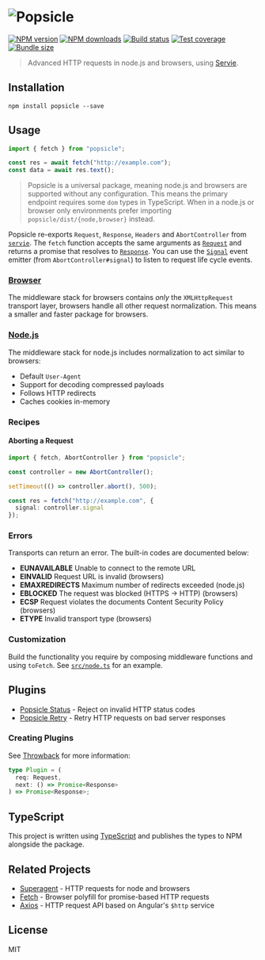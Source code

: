 # ![Popsicle](https://cdn.rawgit.com/serviejs/popsicle/master/logo.svg)

[![NPM version](https://img.shields.io/npm/v/popsicle.svg?style=flat)](https://npmjs.org/package/popsicle)
[![NPM downloads](https://img.shields.io/npm/dm/popsicle.svg?style=flat)](https://npmjs.org/package/popsicle)
[![Build status](https://img.shields.io/travis/serviejs/popsicle.svg?style=flat)](https://travis-ci.org/serviejs/popsicle)
[![Test coverage](https://img.shields.io/coveralls/serviejs/popsicle.svg?style=flat)](https://coveralls.io/r/serviejs/popsicle?branch=master)
[![Bundle size](https://img.shields.io/bundlephobia/minzip/popsicle.svg)](https://bundlephobia.com/result?p=popsicle)

> Advanced HTTP requests in node.js and browsers, using [Servie](https://github.com/serviejs/servie).

## Installation

```
npm install popsicle --save
```

## Usage

```js
import { fetch } from "popsicle";

const res = await fetch("http://example.com");
const data = await res.text();
```

> Popsicle is a universal package, meaning node.js and browsers are supported without any configuration. This means the primary endpoint requires some `dom` types in TypeScript. When in a node.js or browser only environments prefer importing `popsicle/dist/{node,browser}` instead.

Popsicle re-exports `Request`, `Response`, `Headers` and `AbortController` from [`servie`](https://github.com/serviejs/servie). The `fetch` function accepts the same arguments as [`Request`](https://github.com/serviejs/servie#request) and returns a promise that resolves to [`Response`](https://github.com/serviejs/servie#response). You can use the [`Signal`](https://github.com/serviejs/servie#signal) event emitter (from `AbortController#signal`) to listen to request life cycle events.

### [Browser](./src/browser.ts)

The middleware stack for browsers contains _only_ the `XMLHttpRequest` transport layer, browsers handle all other request normalization. This means a smaller and faster package for browsers.

### [Node.js](./src/node.ts)

The middleware stack for node.js includes normalization to act similar to browsers:

- Default `User-Agent`
- Support for decoding compressed payloads
- Follows HTTP redirects
- Caches cookies in-memory

### Recipes

#### Aborting a Request

```ts
import { fetch, AbortController } from "popsicle";

const controller = new AbortController();

setTimeout(() => controller.abort(), 500);

const res = fetch("http://example.com", {
  signal: controller.signal
});
```

### Errors

Transports can return an error. The built-in codes are documented below:

- **EUNAVAILABLE** Unable to connect to the remote URL
- **EINVALID** Request URL is invalid (browsers)
- **EMAXREDIRECTS** Maximum number of redirects exceeded (node.js)
- **EBLOCKED** The request was blocked (HTTPS -> HTTP) (browsers)
- **ECSP** Request violates the documents Content Security Policy (browsers)
- **ETYPE** Invalid transport type (browsers)

### Customization

Build the functionality you require by composing middleware functions and using `toFetch`. See [`src/node.ts`](./src/node.ts) for an example.

## Plugins

- [Popsicle Status](https://github.com/serviejs/popsicle-status) - Reject on invalid HTTP status codes
- [Popsicle Retry](https://github.com/serviejs/popsicle-retry) - Retry HTTP requests on bad server responses

### Creating Plugins

See [Throwback](https://github.com/serviejs/throwback#usage) for more information:

```ts
type Plugin = (
  req: Request,
  next: () => Promise<Response>
) => Promise<Response>;
```

## TypeScript

This project is written using [TypeScript](https://github.com/Microsoft/TypeScript) and publishes the types to NPM alongside the package.

## Related Projects

- [Superagent](https://github.com/visionmedia/superagent) - HTTP requests for node and browsers
- [Fetch](https://github.com/github/fetch) - Browser polyfill for promise-based HTTP requests
- [Axios](https://github.com/mzabriskie/axios) - HTTP request API based on Angular's `$http` service

## License

MIT
